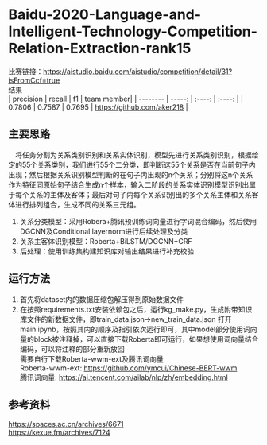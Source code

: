 # Baidu-2020-Language-and-Intelligent-Technology-Competition-Relation-Extraction-rank15

比赛链接：https://aistudio.baidu.com/aistudio/competition/detail/31?isFromCcf=true<br>
结果<br>
| precision  | recall   | f1     | team member|
| --------   | -----:   | :----: | :----: |
| 0.7806       | 0.7587   | 0.7695 | https://github.com/aker218  |


## 主要思路
&#8194;&#8194;将任务分割为关系类别识别和关系实体识别，模型先进行关系类别识别，根据给定的55个关系类别，我们进行55个二分类，即判断这55个关系是否在当前句子内出现；然后根据关系识别模型判断的在句子内出现的n个关系；分别将这n个关系作为特征同原始句子结合生成n个样本，输入二阶段的关系实体识别模型识别出属于每个关系的主体及客体；最后对句子内每个关系识别出的多个关系主体和关系客体进行排列组合，生成不同的关系三元组。
1. 关系分类模型：采用Robera+腾讯预训练词向量进行字词混合编码，然后使用DGCNN及Conditional layernorm进行后续处理及分类
2. 关系主客体识别模型：Roberta+BiLSTM/DGCNN+CRF
3. 后处理：使用训练集构建知识库对输出结果进行补充校验

## 运行方法
1. 首先将dataset内的数据压缩包解压得到原始数据文件
2. 在按照requirements.txt安装依赖包之后，运行kg_make.py，生成附带知识库文件的新数据文件，即train_data.json->new_train_data.json
打开main.ipynb，按照其内的顺序及指引依次运行即可，其中model部分使用词向量的block被注释掉，可以直接下载Roberta即可运行，如果想使用词向量结合编码，可以将注释的部分重新放回<br>
需要自行下载Roberta-wwm-ext及腾讯词向量<br>
Roberta-wwm-ext: https://github.com/ymcui/Chinese-BERT-wwm<br>
腾讯词向量: https://ai.tencent.com/ailab/nlp/zh/embedding.html


## 参考资料
https://spaces.ac.cn/archives/6671<br>
https://kexue.fm/archives/7124<br>
